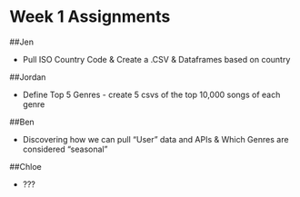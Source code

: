 # Week 1 Assignments

##Jen 
- Pull ISO Country Code & Create a .CSV & Dataframes based on country

##Jordan 
- Define Top 5 Genres - create 5 csvs of the top 10,000 songs of each genre

##Ben 
- Discovering how we can pull “User” data and APIs & Which Genres are considered “seasonal”

##Chloe 
- ???
